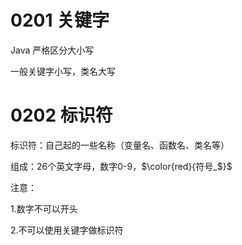 # 0201 关键字
Java 严格区分大小写

一般关键字小写，类名大写
# 0202 标识符
标识符：自己起的一些名称（变量名、函数名、类名等）

组成：26个英文字母，数字0-9，$\color{red}{符号_$}$

注意：

1.数字不可以开头

2.不可以使用关键字做标识符